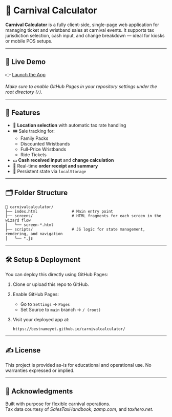 # 🎪 Carnival Calculator

**Carnival Calculator** is a fully client-side, single-page web application for managing ticket and wristband sales at carnival events. It supports tax jurisdiction selection, cash input, and change breakdown — ideal for kiosks or mobile POS setups.

---

## 🚀 Live Demo

👉 [Launch the App](https://bestnameyet.github.io/carnivalcalculator/)

*Make sure to enable GitHub Pages in your repository settings under the root directory (`/`).*

---

## 🧭 Features

- 🎯 **Location selection** with automatic tax rate handling
- 🎟️ Sale tracking for:
  - Family Packs
  - Discounted Wristbands
  - Full-Price Wristbands
  - Ride Tickets
- 💵 **Cash received input** and **change calculation**
- 🧾 Real-time **order receipt and summary**
- 🧠 Persistent state via `localStorage`

---

## 🗂 Folder Structure

```plaintext
📁 carnivalcalculator/
├── index.html               # Main entry point
├── screens/                 # HTML fragments for each screen in the wizard flow
│   └── screen-*.html
├── scripts/                 # JS logic for state management, rendering, and navigation
│   └── *.js
```

---

## 🛠️ Setup & Deployment

You can deploy this directly using GitHub Pages:

1. Clone or upload this repo to GitHub.
2. Enable GitHub Pages:
   - Go to `Settings` → `Pages`
   - Set Source to `main` branch → `/ (root)`
3. Visit your deployed app at:

   ```
   https://bestnameyet.github.io/carnivalcalculator/
   ```

---

## ✍️ License

This project is provided as-is for educational and operational use. No warranties expressed or implied.

---

## 🙌 Acknowledgments

Built with purpose for flexible carnival operations.  
Tax data courtesy of *SalesTaxHandbook*, *zamp.com*, and *taxhero.net*.
